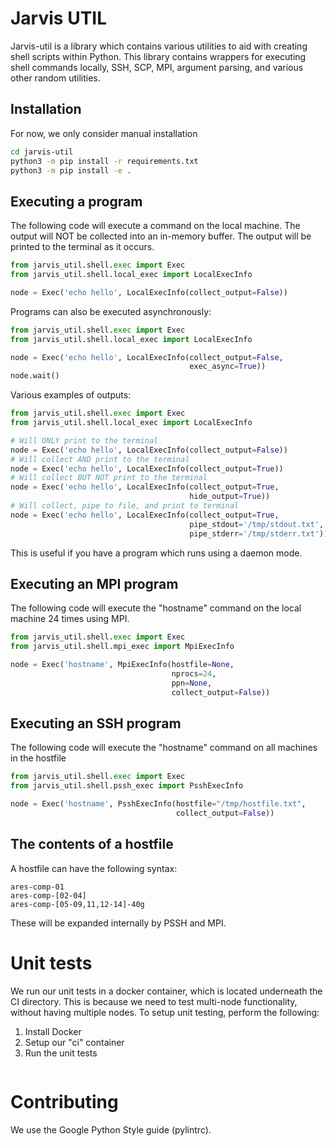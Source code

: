 # Jarvis UTIL

Jarvis-util is a library which contains various utilities to aid with
creating shell scripts within Python. This library contains wrappers
for executing shell commands locally, SSH, SCP, MPI, argument parsing, 
and various other random utilities.



## Installation

For now, we only consider manual installation
```bash
cd jarvis-util
python3 -m pip install -r requirements.txt
python3 -m pip install -e .
```

## Executing a program

The following code will execute a command on the local machine.
The output will NOT be collected into an in-memory buffer.
The output will be printed to the terminal as it occurs.

```python
from jarvis_util.shell.exec import Exec
from jarvis_util.shell.local_exec import LocalExecInfo 

node = Exec('echo hello', LocalExecInfo(collect_output=False))
```

Programs can also be executed asynchronously:
```python
from jarvis_util.shell.exec import Exec
from jarvis_util.shell.local_exec import LocalExecInfo 

node = Exec('echo hello', LocalExecInfo(collect_output=False,
                                        exec_async=True))
node.wait()
```

Various examples of outputs:
```python
from jarvis_util.shell.exec import Exec
from jarvis_util.shell.local_exec import LocalExecInfo 

# Will ONLY print to the terminal
node = Exec('echo hello', LocalExecInfo(collect_output=False))
# Will collect AND print to the terminal
node = Exec('echo hello', LocalExecInfo(collect_output=True))
# Will collect BUT NOT print to the terminal
node = Exec('echo hello', LocalExecInfo(collect_output=True,
                                        hide_output=True))
# Will collect, pipe to file, and print to terminal
node = Exec('echo hello', LocalExecInfo(collect_output=True,
                                        pipe_stdout='/tmp/stdout.txt',
                                        pipe_stderr='/tmp/stderr.txt'))
```

This is useful if you have a program which runs using a daemon mode.

## Executing an MPI program

The following code will execute the "hostname" command on the local
machine 24 times using MPI.

```python
from jarvis_util.shell.exec import Exec
from jarvis_util.shell.mpi_exec import MpiExecInfo 

node = Exec('hostname', MpiExecInfo(hostfile=None,
                                    nprocs=24,
                                    ppn=None,
                                    collect_output=False))
```

## Executing an SSH program

The following code will execute the "hostname" command on all machines
in the hostfile

```python
from jarvis_util.shell.exec import Exec
from jarvis_util.shell.pssh_exec import PsshExecInfo 

node = Exec('hostname', PsshExecInfo(hostfile="/tmp/hostfile.txt",
                                     collect_output=False))
```

## The contents of a hostfile

A hostfile can have the following syntax:
```
ares-comp-01
ares-comp-[02-04]
ares-comp-[05-09,11,12-14]-40g
```

These will be expanded internally by PSSH and MPI.

# Unit tests

We run our unit tests in a docker container, which is located underneath
the CI directory. This is because we need to test multi-node functionality,
without having multiple nodes. To setup unit testing, perform the following:

1. Install Docker
2. Setup our "ci" container
3. Run the unit tests

```
```

# Contributing

We use the Google Python Style guide (pylintrc).